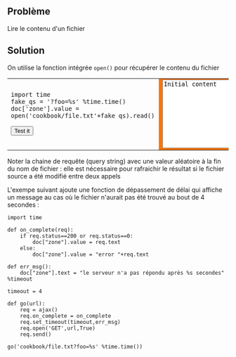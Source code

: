 Problème
--------

Lire le contenu d'un fichier


Solution
--------

On utilise la fonction intégrée `open()` pour récupérer le contenu du fichier

<table width="100%">
<tr>
<td style="width:40%;padding-right:10px;">

    import time
    fake_qs = '?foo=%s' %time.time()
    doc['zone'].value = open('cookbook/file.txt'+fake_qs).read()

<button onclick="get_file()">Test it</button>

</td>
<td style="background-color:#FF7400;text-align:center;">
<textarea id="zone" rows=10 cols=40>Initial content</textarea>
</td>
</tr>
</table>

<script type="text/python3">
def get_file():
    src = doc.get(selector="pre.marked")[0].text
    exec(src)
</script>


Noter la chaine de requête (query string) avec une valeur aléatoire à la fin du nom de fichier : elle est nécessaire pour rafraichir le résultat si le fichier source a été modifié entre deux appels

L'exempe suivant ajoute une fonction de dépassement de délai qui affiche un message au cas où le fichier n'aurait pas été trouvé au bout de 4 secondes :

    import time

    def on_complete(req):
        if req.status==200 or req.status==0:
            doc["zone"].value = req.text
        else:
            doc["zone"].value = "error "+req.text
    
    def err_msg():
        doc["zone"].text = "le serveur n'a pas répondu après %s secondes" %timeout
    
    timeout = 4
    
    def go(url):
        req = ajax()
        req.on_complete = on_complete
        req.set_timeout(timeout,err_msg)
        req.open('GET',url,True)
        req.send()

    go('cookbook/file.txt?foo=%s' %time.time())



